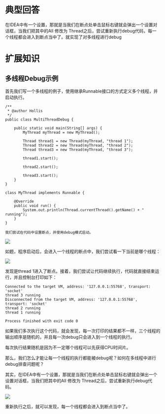 
# 典型回答

在IDEA中有一个设置，那就是当我们在断点处单击鼠标右键就会弹出一个设置对话框，当我们把其中的All 修改为 Thread之后，尝试重新执行debug代码，每一个线程都会进入到断点当中了。就实现了对多线程进行debug
# 扩展知识
## 多线程Debug示例

首先我们写一个多线程的例子，使用继承Runnable接口的方式定义多个线程，并启动执行。

```
/**
 * @author Hollis
 */
public class MultiThreadDebug {

    public static void main(String[] args) {
        MyThread myThread = new MyThread();

        Thread thread1 = new Thread(myThread, "thread 1");
        Thread thread2 = new Thread(myThread, "thread 2");
        Thread thread3 = new Thread(myThread, "thread 3");

        thread1.start();

        thread2.start();

        thread3.start();
    }
}

class MyThread implements Runnable {

    @Override
    public void run() {
        System.out.println(Thread.currentThread().getName() + " running");
    }
}

我们尝试在代码中设置断点，并使用debug模式启动。
```

![](http://www.hollischuang.com/wp-content/uploads/2020/11/16065562943648.jpg#id=f4swK&originHeight=771&originWidth=1101&originalType=binary&ratio=1&rotation=0&showTitle=false&status=done&style=none&title=)

如题，程序启动后，会进入一个线程的断点中，我们尝试看一下当前是哪个线程：

![](http://www.hollischuang.com/wp-content/uploads/2020/11/16065563249582.jpg#id=itl9B&originHeight=199&originWidth=565&originalType=binary&ratio=1&rotation=0&showTitle=false&status=done&style=none&title=)

发现是thread 1进入了断点。接着，我们尝试让代码继续执行，代码就直接结束运行，并且控制台打印如下：

```
Connected to the target VM, address: '127.0.0.1:55768', transport: 'socket'
thread 3 running
Disconnected from the target VM, address: '127.0.0.1:55768', transport: 'socket'
thread 2 running
thread 1 running

Process finished with exit code 0
```

如果我们多次执行这个代码，就会发现，每一次打印的结果都不一样，三个线程的输出顺序是随机的，并且每一次debug只会进入到一个线程的执行。

每次执行结果随机是因为不一定哪个线程可以先获得CPU时间片。

那么，我们怎么才能让每一个线程的执行都能被debug呢？如何在多线程中进行debug排查问题呢？

其实，在IDEA中有一个设置，那就是当我们在断点处单击鼠标右键就会弹出一个设置对话框，当我们把其中的All 修改为 Thread之后，尝试重新执行debug代码。

![](http://www.hollischuang.com/wp-content/uploads/2020/11/16065565440571.jpg#id=b18G4&originHeight=249&originWidth=608&originalType=binary&ratio=1&rotation=0&showTitle=false&status=done&style=none&title=)

重新执行之后，就可以发现，每一个线程都会进入到断点当中了。
